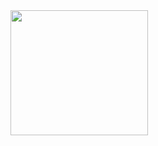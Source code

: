  <img src="https://media2.giphy.com/media/IJN8K3ogDXbh657ZBV/giphy.gif" align="center" width="220" height="200"> 
